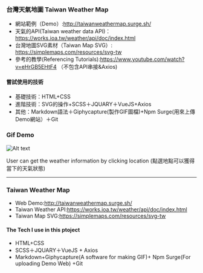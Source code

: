 

### 台灣天氣地圖 Taiwan Weather Map

* 網站範例（Demo）:http://taiwanweathermap.surge.sh/
* 天氣的API(Taiwan weather data API)：https://works.ioa.tw/weather/api/doc/index.html
* 台灣地圖SVG素材（Taiwan Map SVG）: https://simplemaps.com/resources/svg-tw
* 參考的教學(Referencing Tutorials):https://www.youtube.com/watch?v=eHrGB5EHtF4  （不包含API串接&Axios)

#### 嘗試使用的技術

* 基礎技術：HTML+CSS
* 進階技術：SVG的操作+SCSS＋JQUARY＋VueJS+Axios
* 其他：Markdown語法＋Giphycapture(製作GIF圖檔)+Npm Surge(用來上傳Demo網站）＋Git


### Gif Demo

![Alt text](https://media.giphy.com/media/8c3NGFvV6YMufWggjA/giphy.gif)

User can get the weather information by clicking location (點選地點可以獲得當下的天氣狀態)

---------------------------------------

### Taiwan Weather Map

* Web Demo:http://taiwanweathermap.surge.sh/
* Taiwan Weather API:https://works.ioa.tw/weather/api/doc/index.html
* Taiwan Map SVG:https://simplemaps.com/resources/svg-tw

#### The Tech I use in this ptoject

* HTML+CSS
* SCSS＋JQUARY＋VueJS + Axios
* Markdown+Giphycapture(A software for making GIF)+ Npm Surge(For uploading Demo Web) +Git



